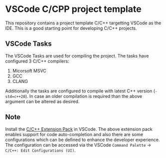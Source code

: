 # VSCode C/CPP project template

This repository contains a project template C/C++ targetting VSCode as the IDE.
This is a good starting point for developing C/C++ projects.

## VSCode Tasks

The VSCode Tasks are used for compiling the project.
The tasks have configured 3 C/C++ compilers:

1. Micorsoft MSVC
2. GCC
3. CLANG

Additionally the tasks are configured to compile with latest C++ version (`-std=c++20`).
In case an older compilation is required than the above argument can be altered as desired.

## Note

Install the [C/C++ Extension Pack]([https://](https://marketplace.visualstudio.com/items?itemName=ms-vscode.cpptools-extension-pack)) in VSCode.
The above extension pack enables support for code auto-completion and also there are some configurations which can be defined to enhance the developer experience.
The configuration can be accessed via the VSCode `Command Palette` -> `C/C++: Edit Configurations (UI)`.
